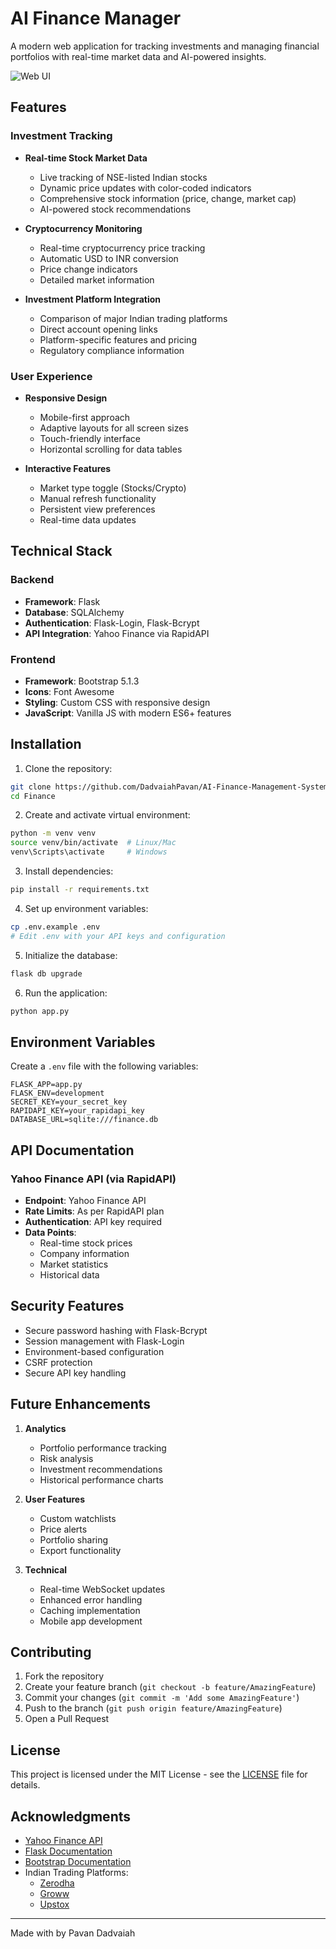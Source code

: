 # AI Finance Manager 

A modern web application for tracking investments and managing financial portfolios with real-time market data and AI-powered insights.


![Web UI](https://i.ibb.co/mbDZzLd/Screenshot-2024-11-21-140537.png)

## Features

### Investment Tracking
- **Real-time Stock Market Data**
  - Live tracking of NSE-listed Indian stocks
  - Dynamic price updates with color-coded indicators
  - Comprehensive stock information (price, change, market cap)
  - AI-powered stock recommendations

- **Cryptocurrency Monitoring**
  - Real-time cryptocurrency price tracking
  - Automatic USD to INR conversion
  - Price change indicators
  - Detailed market information

- **Investment Platform Integration**
  - Comparison of major Indian trading platforms
  - Direct account opening links
  - Platform-specific features and pricing
  - Regulatory compliance information

### User Experience
- **Responsive Design**
  - Mobile-first approach
  - Adaptive layouts for all screen sizes
  - Touch-friendly interface
  - Horizontal scrolling for data tables

- **Interactive Features**
  - Market type toggle (Stocks/Crypto)
  - Manual refresh functionality
  - Persistent view preferences
  - Real-time data updates

## Technical Stack

### Backend
- **Framework**: Flask
- **Database**: SQLAlchemy
- **Authentication**: Flask-Login, Flask-Bcrypt
- **API Integration**: Yahoo Finance via RapidAPI

### Frontend
- **Framework**: Bootstrap 5.1.3
- **Icons**: Font Awesome
- **Styling**: Custom CSS with responsive design
- **JavaScript**: Vanilla JS with modern ES6+ features

## Installation

1. Clone the repository:
```bash
git clone https://github.com/DadvaiahPavan/AI-Finance-Management-System.git
cd Finance
```

2. Create and activate virtual environment:
```bash
python -m venv venv
source venv/bin/activate  # Linux/Mac
venv\Scripts\activate     # Windows
```

3. Install dependencies:
```bash
pip install -r requirements.txt
```

4. Set up environment variables:
```bash
cp .env.example .env
# Edit .env with your API keys and configuration
```

5. Initialize the database:
```bash
flask db upgrade
```

6. Run the application:
```bash
python app.py
```

## Environment Variables

Create a `.env` file with the following variables:
```env
FLASK_APP=app.py
FLASK_ENV=development
SECRET_KEY=your_secret_key
RAPIDAPI_KEY=your_rapidapi_key
DATABASE_URL=sqlite:///finance.db
```

## API Documentation

### Yahoo Finance API (via RapidAPI)
- **Endpoint**: Yahoo Finance API
- **Rate Limits**: As per RapidAPI plan
- **Authentication**: API key required
- **Data Points**:
  - Real-time stock prices
  - Company information
  - Market statistics
  - Historical data

## Security Features

- Secure password hashing with Flask-Bcrypt
- Session management with Flask-Login
- Environment-based configuration
- CSRF protection
- Secure API key handling

## Future Enhancements

1. **Analytics**
   - Portfolio performance tracking
   - Risk analysis
   - Investment recommendations
   - Historical performance charts

2. **User Features**
   - Custom watchlists
   - Price alerts
   - Portfolio sharing
   - Export functionality

3. **Technical**
   - Real-time WebSocket updates
   - Enhanced error handling
   - Caching implementation
   - Mobile app development

## Contributing

1. Fork the repository
2. Create your feature branch (`git checkout -b feature/AmazingFeature`)
3. Commit your changes (`git commit -m 'Add some AmazingFeature'`)
4. Push to the branch (`git push origin feature/AmazingFeature`)
5. Open a Pull Request

## License

This project is licensed under the MIT License - see the [LICENSE](LICENSE.txt) file for details.

## Acknowledgments

- [Yahoo Finance API](https://rapidapi.com/apidojo/api/yahoo-finance1)
- [Flask Documentation](https://flask.palletsprojects.com/)
- [Bootstrap Documentation](https://getbootstrap.com/docs/5.1)
- Indian Trading Platforms:
  - [Zerodha](https://zerodha.com)
  - [Groww](https://groww.in)
  - [Upstox](https://upstox.com)

---
Made with by Pavan Dadvaiah 
